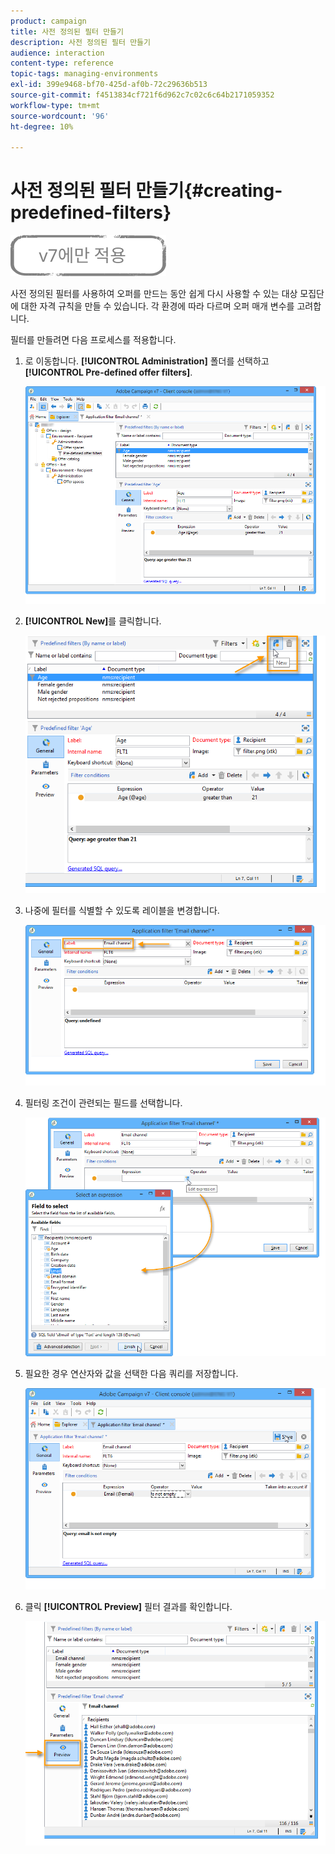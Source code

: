 ```yaml
---
product: campaign
title: 사전 정의된 필터 만들기
description: 사전 정의된 필터 만들기
audience: interaction
content-type: reference
topic-tags: managing-environments
exl-id: 399e9468-bf70-425d-af0b-72c29636b513
source-git-commit: f4513834cf721f6d962c7c02c6c64b2171059352
workflow-type: tm+mt
source-wordcount: '96'
ht-degree: 10%

---
```


# 사전 정의된 필터 만들기{#creating-predefined-filters}

![](../../assets/v7-only.svg)

사전 정의된 필터를 사용하여 오퍼를 만드는 동안 쉽게 다시 사용할 수 있는 대상 모집단에 대한 자격 규칙을 만들 수 있습니다. 각 환경에 따라 다르며 오퍼 매개 변수를 고려합니다.

필터를 만들려면 다음 프로세스를 적용합니다.

1. 로 이동합니다. **[!UICONTROL Administration]** 폴더를 선택하고 **[!UICONTROL Pre-defined offer filters]**.

   ![](assets/offer_filter_create_005.png)

1. **[!UICONTROL New]**&#x200B;를 클릭합니다.

   ![](assets/offer_filter_create_001.png)

1. 나중에 필터를 식별할 수 있도록 레이블을 변경합니다.

   ![](assets/offer_filter_create_002.png)

1. 필터링 조건이 관련되는 필드를 선택합니다.

   ![](assets/offer_filter_create_003.png)

1. 필요한 경우 연산자와 값을 선택한 다음 쿼리를 저장합니다.

   ![](assets/offer_filter_create_004.png)

1. 클릭 **[!UICONTROL Preview]** 필터 결과를 확인합니다.

   ![](assets/offer_filter_create_006.png)
